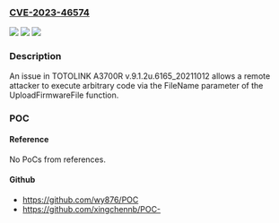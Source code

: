 ### [CVE-2023-46574](https://cve.mitre.org/cgi-bin/cvename.cgi?name=CVE-2023-46574)
![](https://img.shields.io/static/v1?label=Product&message=n%2Fa&color=blue)
![](https://img.shields.io/static/v1?label=Version&message=n%2Fa&color=blue)
![](https://img.shields.io/static/v1?label=Vulnerability&message=n%2Fa&color=brighgreen)

### Description

An issue in TOTOLINK A3700R v.9.1.2u.6165_20211012 allows a remote attacker to execute arbitrary code via the FileName parameter of the UploadFirmwareFile function.

### POC

#### Reference
No PoCs from references.

#### Github
- https://github.com/wy876/POC
- https://github.com/xingchennb/POC-


